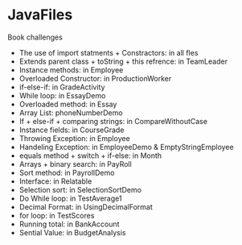 # JavaFiles
Book challenges
- The use of import statments + Constractors: in all fles
- Extends parent class + toString + this refrence: in TeamLeader
- Instance methods: in Employee
- Overloaded Constructor: in ProductionWorker
- if-else-if: in GradeActivity
- While loop: in EssayDemo
- Overloaded method: in Essay
- Array List: phoneNumberDemo
- If + else-if + comparing strings: in CompareWithoutCase
- Instance fields: in CourseGrade
- Throwing Exception: in Employee
- Handeling Exception: in EmployeeDemo & EmptyStringEmployee
- equals method + switch + if-else: in Month
- Arrays + binary search: in PayRoll
- Sort method: in PayrollDemo
- Interface: in Relatable
- Selection sort: in SelectionSortDemo
- Do While loop: in TestAverage1
- Decimal Format: in UsingDecimalFormat
- for loop: in TestScores
- Running total: in BankAccount
- Sential Value: in BudgetAnalysis
